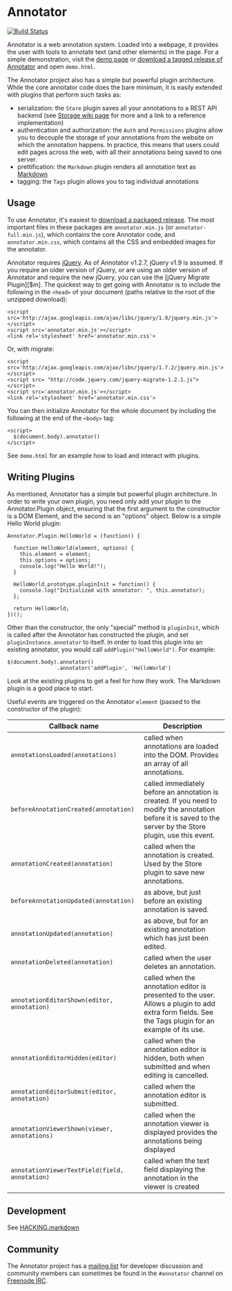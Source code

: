 Annotator
=========

[![Build Status](https://secure.travis-ci.org/okfn/annotator.png)](http://travis-ci.org/okfn/annotator)

Annotator is a web annotation system. Loaded into a webpage, it provides the
user with tools to annotate text (and other elements) in the page. For a simple
demonstration, visit the [demo page][dp] or [download a tagged release of
Annotator][dl] and open `demo.html`.

[dp]: http://okfn.github.com/annotator/demo/
[dl]: https://github.com/okfn/annotator/downloads

The Annotator project also has a simple but powerful plugin architecture. While
the core annotator code does the bare minimum, it is easily extended with
plugins that perform such tasks as:

- serialization: the `Store` plugin saves all your annotations to a REST API
  backend (see [Storage wiki page][storage] for more and a link to a reference
  implementation)
- authentication and authorization: the `Auth` and `Permissions` plugins allow
  you to decouple the storage of your annotations from the website on which the
  annotation happens. In practice, this means that users could edit pages across
  the web, with all their annotations being saved to one server.
- prettification: the `Markdown` plugin renders all annotation text as
  [Markdown][md]
- tagging: the `Tags` plugin allows you to tag individual annotations

[md]: http://daringfireball.net/projects/markdown/
[storage]: https://github.com/okfn/annotator/wiki/Storage

Usage
-----

To use Annotator, it's easiest to [download a packaged release][dl]. The most
important files in these packages are `annotator.min.js` (or
`annotator-full.min.js`), which contains the core Annotator code, and
`annotator.min.css`, which contains all the CSS and embedded images for the
annotator.

Annotator requires [jQuery][$]. As of Annotator v1.2.7, jQuery v1.9 is assumed.
If you require an older version of jQuery, or are using an older version of
Annotator and require the new jQuery, you can use the [jQuery Migrate Plugin][$m].
The quickest way to get going with Annotator is to include the following in the
`<head>` of your document (paths relative to the root of the unzipped download):

    <script src='http://ajax.googleapis.com/ajax/libs/jquery/1.9/jquery.min.js'></script>
    <script src='annotator.min.js'></script>
    <link rel='stylesheet' href='annotator.min.css'>
    
Or, with migrate:

    <script src='http://ajax.googleapis.com/ajax/libs/jquery/1.7.2/jquery.min.js'></script>
    <script src= "http://code.jquery.com/jquery-migrate-1.2.1.js"></script>
    <script src='annotator.min.js'></script>
    <link rel='stylesheet' href='annotator.min.css'>

[$]: http://jquery.com/
[$m]: http://plugins.jquery.com/migrate/

You can then initialize Annotator for the whole document by including the
following at the end of the `<body>` tag:

    <script>
      $(document.body).annotator()
    </script>

See `demo.html` for an example how to load and interact with plugins.

Writing Plugins
---------------

As mentioned, Annotator has a simple but powerful plugin architecture. In order
to write your own plugin, you need only add your plugin to the Annotator.Plugin
object, ensuring that the first argument to the constructor is a DOM Element,
and the second is an "options" object. Below is a simple Hello World plugin:

    Annotator.Plugin.HelloWorld = (function() {

      function HelloWorld(element, options) {
        this.element = element;
        this.options = options;
        console.log("Hello World!");
      }

      HelloWorld.prototype.pluginInit = function() {
        console.log("Initialized with annotator: ", this.annotator);
      };

      return HelloWorld;
    })();

Other than the constructor, the only "special" method is `pluginInit`, which is
called after the Annotator has constructed the plugin, and set
`pluginInstance.annotator` to itself. In order to load this plugin into an
existing annotator, you would call `addPlugin("HelloWorld")`. For example:

    $(document.body).annotator()
                    .annotator('addPlugin', 'HelloWorld')

Look at the existing plugins to get a feel for how they work. The Markdown
plugin is a good place to start.

Useful events are triggered on the Annotator `element` (passed to the
constructor of the plugin):

Callback name                                  | Description
---------------------------------------------- | -----------
`annotationsLoaded(annotations)`               | called when annotations are loaded into the DOM. Provides an array of all annotations.
`beforeAnnotationCreated(annotation)`          | called immediately before an annotation is created. If you need to modify the annotation before it is saved to the server by the Store plugin, use this event.
`annotationCreated(annotation)`                | called when the annotation is created. Used by the Store plugin to save new annotations.
`beforeAnnotationUpdated(annotation)`          | as above, but just before an existing annotation is saved.
`annotationUpdated(annotation)`                | as above, but for an existing annotation which has just been edited.
`annotationDeleted(annotation)`                | called when the user deletes an annotation.
`annotationEditorShown(editor, annotation)`    | called when the annotation editor is presented to the user. Allows a plugin to add extra form fields. See the Tags plugin for an example of its use.
`annotationEditorHidden(editor)`               | called when the annotation editor is hidden, both when submitted and when editing is cancelled.
`annotationEditorSubmit(editor, annotation)`   | called when the annotation editor is submitted.
`annotationViewerShown(viewer, annotations)`   | called when the annotation viewer is displayed provides the annotations being displayed
`annotationViewerTextField(field, annotation)` | called when the text field displaying the annotation in the viewer is created

Development
-----------

See [HACKING.markdown](./HACKING.markdown)

Community
---------

The Annotator project has a [mailing list][dev] for developer discussion and
community members can sometimes be found in the `#annotator` channel on
[Freenode IRC][irc].

[dev]: http://lists.okfn.org/mailman/listinfo/annotator-dev
[irc]: http://freenode.net/
